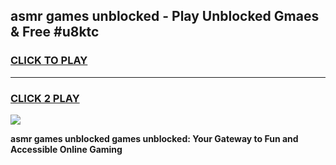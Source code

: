 
## asmr games unblocked - Play Unblocked Gmaes & Free #u8ktc
<h3>
<a href="https://premium.freeplayer.one?title=asmr_games_unblocked&ref=03M">CLICK TO PLAY</a></h3>
<hr>

<h3>
<a href="https://premium.freeplayer.one?title=asmr_games_unblocked&ref=03M">CLICK 2 PLAY</a>
  
</h3>

<a href="https://premium.freeplayer.one?title=asmr_games_unblocked&ref=03M"><img src="https://clearcache.store/games.png"></a>


**asmr games unblocked games unblocked: Your Gateway to Fun and Accessible Online Gaming**
